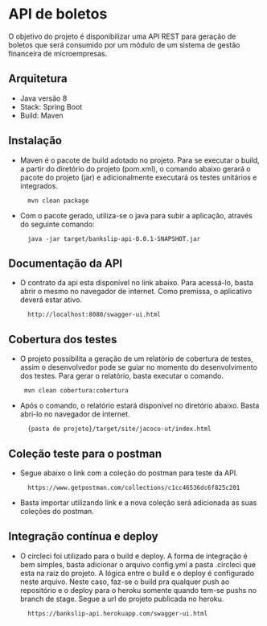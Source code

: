 # API de boletos #

O objetivo do projeto é disponibilizar uma API REST para geração de boletos que será consumido por um módulo de um sistema de gestão financeira de microempresas.

## Arquitetura 

- Java versão 8
- Stack: Spring Boot
- Build: Maven

## Instalação 

- Maven é o pacote de build adotado no projeto. Para se executar o build, a partir do diretório do projeto (pom.xml), o comando abaixo gerará o pacote do projeto (jar) e adicionalmente executará os testes unitários e integrados. 
 
		mvn clean package
 
- Com o pacote gerado, utiliza-se o java para subir a aplicação, através do seguinte comando:
 
		java -jar target/bankslip-api-0.0.1-SNAPSHOT.jar

## Documentação da API

- O contrato da api esta disponível no link abaixo. Para acessá-lo, basta abrir o mesmo no navegador de internet. Como premissa, o aplicativo deverá estar ativo.

		http://localhost:8080/swagger-ui.html

## Cobertura dos testes
 
 - O projeto possibilita a geração de um relatório de cobertura de testes, assim o desenvolvedor pode se guiar no momento do desenvolvimento dos testes. Para gerar o relatório, basta executar o comando.

		mvn clean cobertura:cobertura
 
- Após o comando, o relatório estará disponível no diretório abaixo. Basta abri-lo no navegador de internet.
 
 		{pasta do projeto}/target/site/jacoco-ut/index.html
 			
## Coleção teste para o postman

- Segue abaixo o link com a coleção do postman para teste da API.

		https://www.getpostman.com/collections/c1cc46536dc6f825c201

- Basta importar utilizando link e a nova coleção será adicionada as suas coleções do postman.

## Integração contínua e deploy

- O circleci foi utilizado para o build e deploy. A forma de integração é bem simples, basta adicionar o arquivo config.yml a pasta .circleci que esta na raiz do projeto.
A lógica entre o build e o deploy é configurado neste arquivo. Neste caso, faz-se o build pra qualquer push ao repositório e o deploy para o heroku somente quando tem-se pushs no branch de stage.
Segue a url do projeto publicada no heroku.

		https://bankslip-api.herokuapp.com/swagger-ui.html